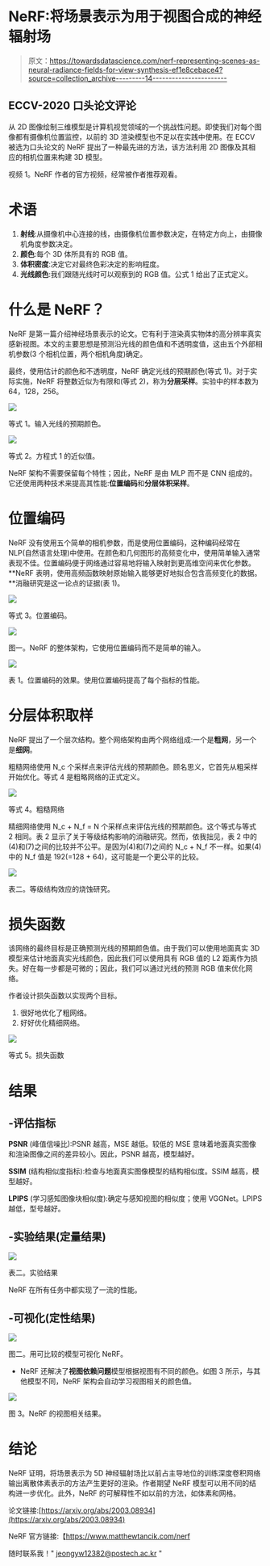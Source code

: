 # NeRF:将场景表示为用于视图合成的神经辐射场

> 原文：<https://towardsdatascience.com/nerf-representing-scenes-as-neural-radiance-fields-for-view-synthesis-ef1e8cebace4?source=collection_archive---------14----------------------->

## ECCV-2020 口头论文评论

从 2D 图像绘制三维模型是计算机视觉领域的一个挑战性问题。即使我们对每个图像都有摄像机位置监控，以前的 3D 渲染模型也不足以在实践中使用。在 ECCV 被选为口头论文的 NeRF 提出了一种最先进的方法，该方法利用 2D 图像及其相应的相机位置来构建 3D 模型。

视频 1。NeRF 作者的官方视频，经常被作者推荐观看。

# 术语

1.  **射线**:从摄像机中心连接的线，由摄像机位置参数决定，在特定方向上，由摄像机角度参数决定。
2.  **颜色**:每个 3D 体所具有的 RGB 值。
3.  **体积密度**:决定它对最终色彩决定的影响程度。
4.  **光线颜色**:我们跟随光线时可以观察到的 RGB 值。公式 1 给出了正式定义。

# 什么是 NeRF？

NeRF 是第一篇介绍神经场景表示的论文。它有利于渲染真实物体的高分辨率真实感新视图。本文的主要思想是预测沿光线的颜色值和不透明度值，这由五个外部相机参数(3 个相机位置，两个相机角度)确定。

最终，使用估计的颜色和不透明度，NeRF 确定光线的预期颜色(等式 1)。对于实际实施，NeRF 将整数近似为有限和(等式 2)，称为**分层采样**。实验中的样本数为 64，128，256。

![](img/ea7eb30387505804bce001acdeb8bb4d.png)

等式 1。输入光线的预期颜色。

![](img/fb4c5e541de07c693f2f5cb29c717f48.png)

等式 2。方程式 1 的近似值。

NeRF 架构不需要保留每个特性；因此，NeRF 是由 MLP 而不是 CNN 组成的。它还使用两种技术来提高其性能:**位置编码**和**分层体积采样**。

# 位置编码

NeRF 没有使用五个简单的相机参数，而是使用位置编码，这种编码经常在 NLP(自然语言处理)中使用。在颜色和几何图形的高频变化中，使用简单输入通常表现不佳。位置编码便于网络通过容易地将输入映射到更高维空间来优化参数。 **NeRF 表明，使用高频函数映射原始输入能够更好地拟合包含高频变化的数据。**消融研究是这一论点的证据(表 1)。

![](img/42bfc8349b42feda4f9e6a545ad5ff0c.png)

等式 3。位置编码。

![](img/1fd9990632e59a3a0ace63c7cad303cf.png)

图一。NeRF 的整体架构，它使用位置编码而不是简单的输入。

![](img/b2e9bdbd65dc4f38765fe35378936196.png)

表 1。位置编码的效果。使用位置编码提高了每个指标的性能。

# 分层体积取样

NeRF 提出了一个层次结构。整个网络架构由两个网络组成:一个是**粗网**，另一个是**细网**。

粗糙网络使用 N_c 个采样点来评估光线的预期颜色。顾名思义，它首先从粗采样开始优化。等式 4 是粗略网络的正式定义。

![](img/032d7371e91e479ecfb1290db2d7ac31.png)

等式 4。粗糙网络

精细网络使用 N_c + N_f = N 个采样点来评估光线的预期颜色。这个等式与等式 2 相同。表 2 显示了关于等级结构影响的消融研究。然而，依我拙见，表 2 中的(4)和(7)之间的比较并不公平。是因为(4)和(7)之间的 N_c + N_f 不一样。如果(4)中的 N_f 值是 192(=128 + 64)，这可能是一个更公平的比较。

![](img/ac2cabda3bcc968055bda60bfb4cf3d5.png)

表二。等级结构效应的烧蚀研究。

# 损失函数

该网络的最终目标是正确预测光线的预期颜色值。由于我们可以使用地面真实 3D 模型来估计地面真实光线颜色，因此我们可以使用具有 RGB 值的 L2 距离作为损失。好在每一步都是可微的；因此，我们可以通过光线的预测 RGB 值来优化网络。

作者设计损失函数以实现两个目标。

1.  很好地优化了粗网络。
2.  好好优化精细网络。

![](img/1ab0ced3e90de236e5c99e97d0642798.png)

等式 5。损失函数

# 结果

## -评估指标

**PSNR** (峰值信噪比):PSNR 越高，MSE 越低。较低的 MSE 意味着地面真实图像和渲染图像之间的差异较小。因此，PSNR 越高，模型越好。

**SSIM** (结构相似度指标):检查与地面真实图像模型的结构相似度。SSIM 越高，模型越好。

**LPIPS** (学习感知图像块相似度):确定与感知视图的相似度；使用 VGGNet。LPIPS 越低，型号越好。

## -实验结果(定量结果)

![](img/becfd5f7873ec955317b2185374687ff.png)

表二。实验结果

NeRF 在所有任务中都实现了一流的性能。

## -可视化(定性结果)

![](img/7b4b7a84365ba8ef5e27919e6a3edd00.png)

图二。用可比较的模型可视化 NeRF。

*   NeRF 还解决了**视图依赖问题**模型根据视图有不同的颜色。如图 3 所示，与其他模型不同，NeRF 架构会自动学习视图相关的颜色值。

![](img/dbcb461682bd62c29cd11ce986ee02df.png)

图 3。NeRF 的视图相关结果。

# 结论

NeRF 证明，将场景表示为 5D 神经辐射场比以前占主导地位的训练深度卷积网络输出离散体素表示的方法产生更好的渲染。作者期望 NeRF 模型可以用不同的结构进一步优化。此外，NeRF 的可解释性不如以前的方法，如体素和网格。

论文链接:[https://arxiv.org/abs/2003.08934](https://arxiv.org/abs/2003.08934)

NeRF 官方链接:【https://www.matthewtancik.com/nerf 

随时联系我！" jeongyw12382@postech.ac.kr "